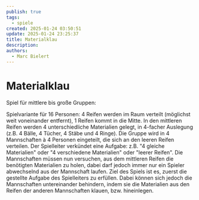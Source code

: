 ```yaml
---
publish: true
tags:
  - spiele
created: 2025-01-24 03:50:51
update: 2025-01-24 23:25:37
title: Materialklau
description: 
authors:
  - Marc Bielert
---
```


# Materialklau

Spiel für mittlere bis große Gruppen:

Spielvariante für 16 Personen:
4 Reifen werden im Raum verteilt (möglichst weit voneinander entfernt), 1 Reifen kommt in die Mitte. In den mittleren Reifen werden 4 unterschiedliche Materialien gelegt, in 4-facher Auslegung (z.B. 4 Bälle, 4 Tücher, 4 Stäbe und 4 Ringe).
Die Gruppe wird in 4 Mannschaften à 4 Personen eingeteilt, die sich an den leeren Reifen verteilen.
Der Spielleiter verkündet eine Aufgabe: z.B. "4 gleiche Materialien" oder "4 verschiedene Materialien" oder "leerer Reifen".
Die Mannschaften müssen nun versuchen, aus dem mittleren Reifen die benötigten Materialien zu holen, dabei darf jedoch immer nur ein Spieler abwechselnd aus der Mannschaft laufen.
Ziel des Spiels ist es, zuerst die gestellte Aufgabe des Spielleiters zu erfüllen. Dabei können sich jedoch die Mannschaften untereinander behindern, indem sie die Materialien aus den Reifen der anderen Mannschaften klauen, bzw. hineinlegen.

